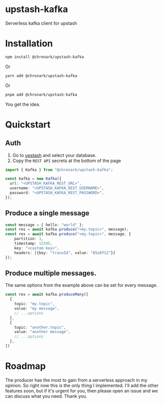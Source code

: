 # upstash-kafka

Serverless kafka client for upstash

# Installation

```bash
npm install @chronark/upstash-kafka
```

Or

```bash
yarn add @chronark/upstash-kafka
```

Or

```bash
pnpm add @chronark/upstash-kafka
```

You get the idea.

# Quickstart

## Auth
1. Go to [upstash](https://console.upstash.com/kafka) and select your database.
2. Copy the `REST API` secrets at the bottom of the page

```typescript
import { Kafka } from "@chronark/upstash-kafka";

const kafka = new Kafka({
  url: "<UPSTASH_KAFKA_REST_URL>",
  username: "<UPSTASH_KAFKA_REST_USERNAME>",
  password: "<UPSTASH_KAFKA_REST_PASSWORD>",
});

```
## Produce a single message
```typescript
const message = { hello: "world" };
const res = await kafka.produce("<my.topic>", message);
const res = await kafka.produce("<my.topic>", message, {
    partition: 1,
    timestamp: 12345,
    key: "<custom key>",
    headers: [{key: "traceId", value: "85a9f12"}]
});

```

## Produce multiple messages.
The same options from the example above can be set for every message.
```typescript
const res = await kafka.produceMany([
  {
    topic: "my.topic",
    value: "my message",
    // ...options
  },
  {
    topic: "another.topic",
    value: "another message",
    // ...options
  },
])
```


# Roadmap

The producer has the most to gain from a serverless approach in my opinion. So right now this is the only thing I implemented. I'll add the other features soon, but if it's urgent for you, then please open an issue and we can discuss what you need. Thank you.